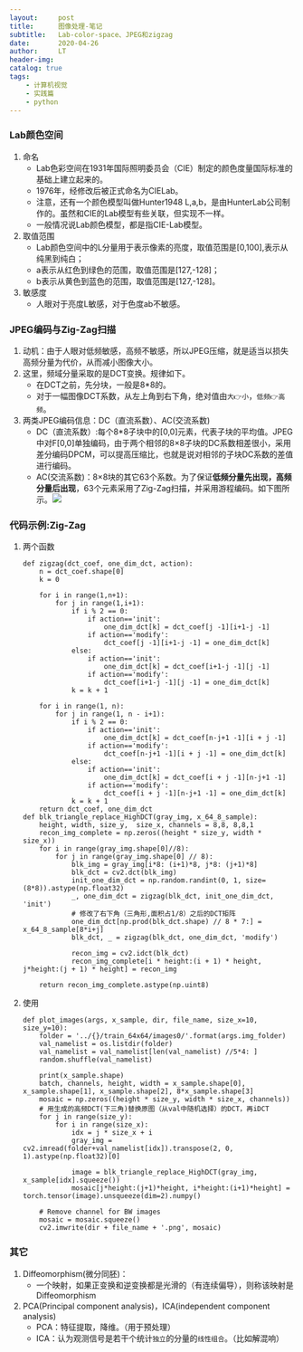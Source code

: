 ```yaml
---
layout:     post
title:      图像处理-笔记
subtitle:   Lab-color-space、JPEG和zigzag
date:       2020-04-26
author:     LT
header-img: 
catalog: true
tags:
    - 计算机视觉
    - 实践篇
    - python
---
```


### Lab颜色空间
1. 命名
    - Lab色彩空间在1931年国际照明委员会（CIE）制定的颜色度量国际标准的基础上建立起来的。
    - 1976年，经修改后被正式命名为CIELab。
    - 注意，还有一个颜色模型叫做Hunter1948 L,a,b，是由HunterLab公司制作的。虽然和CIE的Lab模型有些关联，但实现不一样。
    - 一般情况说Lab颜色模型，都是指CIE-Lab模型。
2. 取值范围
    - Lab颜色空间中的L分量用于表示像素的亮度，取值范围是[0,100],表示从纯黑到纯白；
    - a表示从红色到绿色的范围，取值范围是[127,-128]；
    - b表示从黄色到蓝色的范围，取值范围是[127,-128]。
3. 敏感度
    - 人眼对于亮度L敏感，对于色度ab不敏感。

### JPEG编码与Zig-Zag扫描
1. 动机：由于人眼对低频敏感，高频不敏感，所以JPEG压缩，就是适当以损失高频分量为代价，从而减小图像大小。
2. 这里，频域分量采取的是DCT变换。规律如下。
    - 在DCT之前，先分块，一般是8*8的。
    - 对于一幅图像DCT系数，从左上角到右下角，绝对值由`大👉小`，`低频👉高频`。
3. 两类JPEG编码信息：DC（直流系数）、AC(交流系数)
    - DC（直流系数）:每个8*8子块中的[0,0]元素，代表子块的平均值。JPEG中对F[0,0]单独编码，由于两个相邻的8×8子块的DC系数相差很小，采用差分编码DPCM，可以提高压缩比，也就是说对相邻的子块DC系数的差值进行编码。
    - AC(交流系数)：8×8块的其它63个系数。为了保证**低频分量先出现，高频分量后出现**，63个元素采用了Zig-Zag扫描，并采用游程编码。如下图所示。![](/腾讯云/zigzag.png)

### 代码示例:Zig-Zag
1. 两个函数
    ```
    def zigzag(dct_coef, one_dim_dct, action):
        n = dct_coef.shape[0]
        k = 0

        for i in range(1,n+1):
            for j in range(1,i+1):
                if i % 2 == 0:
                    if action=='init':
                        one_dim_dct[k] = dct_coef[j -1][i+1-j -1]
                    if action=='modify':
                        dct_coef[j -1][i+1-j -1] = one_dim_dct[k]
                else:
                    if action=='init':
                        one_dim_dct[k] = dct_coef[i+1-j -1][j -1]
                    if action=='modify':
                        dct_coef[i+1-j -1][j -1] = one_dim_dct[k]
                k = k + 1

        for i in range(1, n):
            for j in range(1, n - i+1):
                if i % 2 == 0:
                    if action=='init':
                        one_dim_dct[k] = dct_coef[n-j+1 -1][i + j -1]
                    if action=='modify':
                        dct_coef[n-j+1 -1][i + j -1] = one_dim_dct[k]
                else:
                    if action=='init':
                        one_dim_dct[k] = dct_coef[i + j -1][n-j+1 -1]
                    if action=='modify':
                        dct_coef[i + j -1][n-j+1 -1] = one_dim_dct[k]
                k = k + 1
        return dct_coef, one_dim_dct
    def blk_triangle_replace_HighDCT(gray_img, x_64_8_sample):
        height, width, size_y,  size_x, channels = 8,8, 8,8,1
        recon_img_complete = np.zeros((height * size_y, width * size_x))
        for i in range(gray_img.shape[0]//8):
            for j in range(gray_img.shape[0] // 8):
                blk_img = gray_img[i*8: (i+1)*8, j*8: (j+1)*8]
                blk_dct = cv2.dct(blk_img)
                init_one_dim_dct = np.random.randint(0, 1, size=(8*8)).astype(np.float32)
                _, one_dim_dct = zigzag(blk_dct, init_one_dim_dct, 'init')
                # 修改了右下角（三角形,面积占1/8）之后的DCT矩阵
                one_dim_dct[np.prod(blk_dct.shape) // 8 * 7:] = x_64_8_sample[8*i+j]
                blk_dct, _ = zigzag(blk_dct, one_dim_dct, 'modify')

                recon_img = cv2.idct(blk_dct)
                recon_img_complete[i * height:(i + 1) * height, j*height:(j + 1) * height] = recon_img

        return recon_img_complete.astype(np.uint8)
    ```
2. 使用
    ```
    def plot_images(args, x_sample, dir, file_name, size_x=10, size_y=10):
        folder = '../{}/train_64x64/images0/'.format(args.img_folder)
        val_namelist = os.listdir(folder)
        val_namelist = val_namelist[len(val_namelist) //5*4: ]
        random.shuffle(val_namelist)

        print(x_sample.shape)
        batch, channels, height, width = x_sample.shape[0], x_sample.shape[1], x_sample.shape[2], 8*x_sample.shape[3]
        mosaic = np.zeros((height * size_y, width * size_x, channels))
        # 用生成的高频DCT(下三角)替换原图（从val中随机选择）的DCT，再iDCT
        for j in range(size_y):
            for i in range(size_x):
                idx = j * size_x + i
                gray_img = cv2.imread(folder+val_namelist[idx]).transpose(2, 0, 1).astype(np.float32)[0]

                image = blk_triangle_replace_HighDCT(gray_img, x_sample[idx].squeeze())
                mosaic[j*height:(j+1)*height, i*height:(i+1)*height] = torch.tensor(image).unsqueeze(dim=2).numpy()

        # Remove channel for BW images
        mosaic = mosaic.squeeze()
        cv2.imwrite(dir + file_name + '.png', mosaic)
    ```




### 其它
1. Diffeomorphism(微分同胚)：
    - 一个映射，如果正变换和逆变换都是光滑的（有连续偏导），则称该映射是Diffeomorphism
2. PCA(Principal component analysis)，ICA(independent component analysis)
    - PCA：特征提取，降维。（用于预处理）
    - ICA：认为观测信号是若干个统计`独立`的分量的`线性组合`。（比如解混响）
